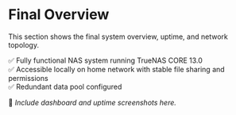 # Final Overview

This section shows the final system overview, uptime, and network topology.

✅ Fully functional NAS system running TrueNAS CORE 13.0  
✅ Accessible locally on home network with stable file sharing and permissions  
✅ Redundant data pool configured

📸 *Include dashboard and uptime screenshots here.*
